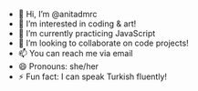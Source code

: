 - 👋 Hi, I’m @anitadmrc
- 👀 I’m interested in coding & art!
- 🌱 I’m currently practicing JavaScript
- 💞️ I’m looking to collaborate on code projects!
- 📫 You can reach me via email
- 😄 Pronouns: she/her
- ⚡ Fun fact: I can speak Turkish fluently!

<!---
anitadmrc/anitadmrc is a ✨ special ✨ repository because its `README.md` (this file) appears on your GitHub profile.
You can click the Preview link to take a look at your changes.
--->
